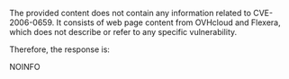The provided content does not contain any information related to CVE-2006-0659. It consists of web page content from OVHcloud and Flexera, which does not describe or refer to any specific vulnerability.

Therefore, the response is:

NOINFO